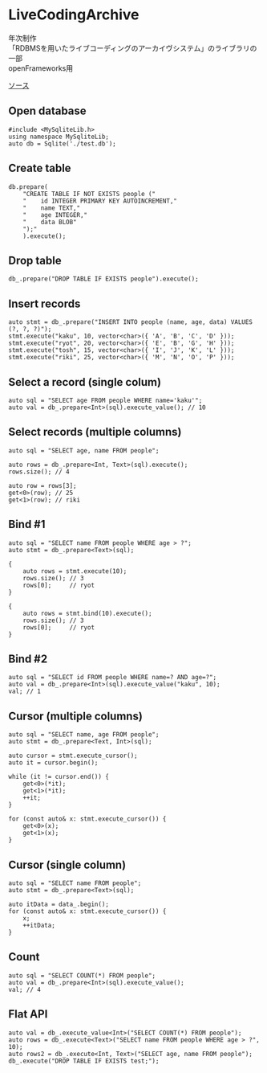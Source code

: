 # LiveCodingArchive
年次制作  
「RDBMSを用いたライブコーディングのアーカイヴシステム」のライブラリの一部  
openFrameworks用  
  
[ソース](https://github.com/KakuyaShiraishi/LiveCodingArchive/blob/master/MySqliteLib.h)  
      
    
      
  
  
## Open database

    #include <MySqliteLib.h>
    using namespace MySqliteLib;
    auto db = Sqlite('./test.db');

## Create table

    db.prepare(
        "CREATE TABLE IF NOT EXISTS people ("
        "    id INTEGER PRIMARY KEY AUTOINCREMENT,"
        "    name TEXT,"
        "    age INTEGER,"
        "    data BLOB"
        ");"
        ).execute();

## Drop table

    db_.prepare("DROP TABLE IF EXISTS people").execute();

## Insert records

    auto stmt = db_.prepare("INSERT INTO people (name, age, data) VALUES (?, ?, ?)");
    stmt.execute("kaku", 10, vector<char>({ 'A', 'B', 'C', 'D' }));
    stmt.execute("ryot", 20, vector<char>({ 'E', 'B', 'G', 'H' }));
    stmt.execute("tosh", 15, vector<char>({ 'I', 'J', 'K', 'L' }));
    stmt.execute("riki", 25, vector<char>({ 'M', 'N', 'O', 'P' }));

## Select a record (single colum)

    auto sql = "SELECT age FROM people WHERE name='kaku'";
    auto val = db_.prepare<Int>(sql).execute_value(); // 10

## Select records (multiple columns)

    auto sql = "SELECT age, name FROM people";

    auto rows = db_.prepare<Int, Text>(sql).execute(); 
    rows.size(); // 4

    auto row = rows[3];
    get<0>(row); // 25
    get<1>(row); // riki

## Bind #1

    auto sql = "SELECT name FROM people WHERE age > ?";
    auto stmt = db_.prepare<Text>(sql);

    {
        auto rows = stmt.execute(10);
        rows.size(); // 3
        rows[0];     // ryot
    }

    {
        auto rows = stmt.bind(10).execute();
        rows.size(); // 3
        rows[0];     // ryot
    }

## Bind #2

    auto sql = "SELECT id FROM people WHERE name=? AND age=?";
    auto val = db_.prepare<Int>(sql).execute_value("kaku", 10);
    val; // 1

## Cursor (multiple columns)

    auto sql = "SELECT name, age FROM people";
    auto stmt = db_.prepare<Text, Int>(sql);

    auto cursor = stmt.execute_cursor();
    auto it = cursor.begin();

    while (it != cursor.end()) {
        get<0>(*it); 
        get<1>(*it); 
        ++it;
    }

    for (const auto& x: stmt.execute_cursor()) {
        get<0>(x); 
        get<1>(x); 
    }

## Cursor (single column)

    auto sql = "SELECT name FROM people";
    auto stmt = db_.prepare<Text>(sql);

    auto itData = data_.begin();
    for (const auto& x: stmt.execute_cursor()) {
        x;
        ++itData;
    }

## Count

    auto sql = "SELECT COUNT(*) FROM people";
    auto val = db_.prepare<Int>(sql).execute_value();
    val; // 4

## Flat API

    auto val = db_.execute_value<Int>("SELECT COUNT(*) FROM people");
    auto rows = db_.execute<Text>("SELECT name FROM people WHERE age > ?", 10);
    auto rows2 = db_.execute<Int, Text>("SELECT age, name FROM people");
    db_.execute("DROP TABLE IF EXISTS test;");
